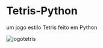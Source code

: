 # Tetris-Python
um jogo estilo Tetris feito em Python

![jogotetris](https://github.com/Saraiva97/Tetris-Python/assets/93497276/2a3c6f6c-1e7a-4cef-a3e7-ce2d1ec8e4d1)
